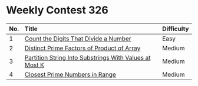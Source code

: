 # Weekly Contest 326

| No. | Title | Difficulty
|:---|:---|:---|
| 1 | [Count the Digits That Divide a Number](https://leetcode.com/problems/count-the-digits-that-divide-a-number/) | Easy
| 2 | [Distinct Prime Factors of Product of Array](https://leetcode.com/problems/distinct-prime-factors-of-product-of-array/) | Medium
| 3 | [Partition String Into Substrings With Values at Most K](https://leetcode.com/problems/partition-string-into-substrings-with-values-at-most-k/) | Medium
| 4 | [Closest Prime Numbers in Range](https://leetcode.com/problems/closest-prime-numbers-in-range/) | Medium